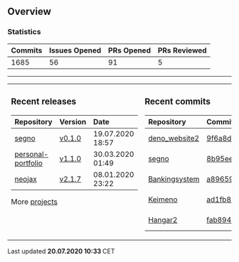 ## Overview

### Statistics

<!-- statistics starts -->
| Commits | Issues Opened | PRs Opened | PRs Reviewed |
| :- | :- | :- | :- |
| 1685 | 56 | 91 | 5 |
<!-- statistics ends -->

---

<table><tr><td valign="top">

### Recent releases

<!-- recent_releases starts -->
| Repository | Version | Date |
| :- | :- | :- |
| [segno](https://github.com/Keimeno/segno) | [v0.1.0](https://github.com/Keimeno/segno/releases/tag/v0.1.0) | 19.07.2020 18:57 |
| [personal-portfolio](https://github.com/Keimeno/personal-portfolio) | [v1.1.0](https://github.com/Keimeno/personal-portfolio/releases/tag/v1.1.0) | 30.03.2020 01:49 |
| [neojax](https://github.com/Keimeno/neojax) | [v2.1.7](https://github.com/Keimeno/neojax/releases/tag/v2.1.7) | 08.01.2020 23:22 |
<!-- recent_releases ends -->

More [projects](https://github.com/Keimeno?tab=repositories)

</td><td valign="top">

### Recent commits

<!-- recent_commits starts -->
| Repository | Commit | Date |
| :- | :- | :- |      
| [deno_website2](https://github.com/denoland/deno_website2) | [9f6a8d5](https://github.com/denoland/deno_website2/commit/9f6a8d50903b779308323986987078ca4e4a0125) | 19.07.2020 19:48 |
| [segno](https://github.com/Keimeno/segno) | [8b95eef](https://github.com/Keimeno/segno/commit/8b95eef47de9774e71fdb88fb73427bde2678d6c) | 19.07.2020 18:53 |
| [Bankingsystem](https://github.com/WHG-Students/Bankingsystem) | [a89659a](https://github.com/WHG-Students/Bankingsystem/commit/a89659a41567bdf042ef0310eb76f9aefa5fec73) | 14.07.2020 21:24 |
| [Keimeno](https://github.com/Keimeno/Keimeno) | [ad1fb8c](https://github.com/Keimeno/Keimeno/commit/ad1fb8c28d15dc49f40f7b9268e1c710d96e0f2e) | 13.07.2020 15:27 |
| [Hangar2](https://github.com/MiniDigger/Hangar2) | [fab8943](https://github.com/MiniDigger/Hangar2/commit/fab89436f4d4e79a751cfe67964a053ac199e11b) | 12.07.2020 15:53 |
<!-- recent_commits ends -->

</td></tr></table>

<p>
Last updated 
<b>
<!-- last_updated starts -->
20.07.2020 10:33
<!-- last_updated ends -->
</b>
CET
</p>
